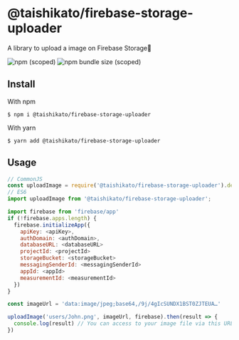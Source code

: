# @taishikato/firebase-storage-uploader

A library to upload a image on Firebase Storage📸

![npm (scoped)](https://img.shields.io/npm/v/@taishikato/firebase-storage-uploader)
![npm bundle size (scoped)](https://img.shields.io/bundlephobia/min/@taishikato/firebase-storage-uploader?label=minified%20size)

## Install
With npm
```shell
$ npm i @taishikato/firebase-storage-uploader
```
With yarn
```shell
$ yarn add @taishikato/firebase-storage-uploader
```

## Usage

```javascript
// CommonJS
const uploadImage = require('@taishikato/firebase-storage-uploader').default;
// ES6
import uploadImage from '@taishikato/firebase-storage-uploader';

import firebase from 'firebase/app'
if (!firebase.apps.length) {
  firebase.initializeApp({
    apiKey: <apiKey>,
    authDomain: <authDomain>,
    databaseURL: <databaseURL>
    projectId: <projectId>
    storageBucket: <storageBucket>
    messagingSenderId: <messagingSenderId>
    appId: <appId>
    measurementId: <measurementId>
  })
}

const imageUrl = 'data:image/jpeg;base64,/9j/4gIcSUNDX1BST0ZJTEUA…'

uploadImage('users/John.png', imageUrl, firebase).then(result => {
  console.log(result) // You can access to your image file via this URL of firebase storage
})
```
